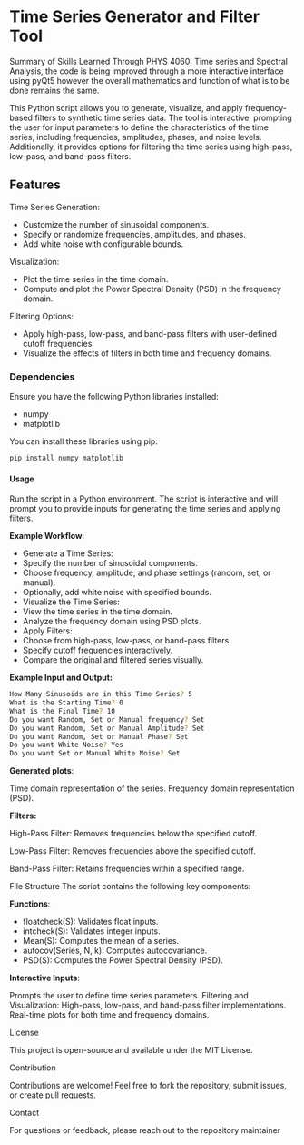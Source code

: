 # Time Series Generator and Filter Tool
Summary of Skills Learned Through PHYS 4060: Time series and Spectral Analysis, the code is being improved through a more interactive interface using pyQt5 however the overall mathematics and function of what is to be done remains the same. 

This Python script allows you to generate, visualize, and apply frequency-based filters to synthetic time series data. The tool is interactive, prompting the user for input parameters to define the characteristics of the time series, including frequencies, amplitudes, phases, and noise levels. Additionally, it provides options for filtering the time series using high-pass, low-pass, and band-pass filters.

## Features

Time Series Generation:
- Customize the number of sinusoidal components.
- Specify or randomize frequencies, amplitudes, and phases.
- Add white noise with configurable bounds.

Visualization:
- Plot the time series in the time domain.
- Compute and plot the Power Spectral Density (PSD) in the frequency domain.

Filtering Options:
- Apply high-pass, low-pass, and band-pass filters with user-defined cutoff frequencies.
- Visualize the effects of filters in both time and frequency domains.

### Dependencies

Ensure you have the following Python libraries installed:
- numpy
- matplotlib

You can install these libraries using pip:

```bash
pip install numpy matplotlib
```
#### Usage

Run the script in a Python environment. The script is interactive and will prompt you to provide inputs for generating the time series and applying filters.

**Example Workflow**:

- Generate a Time Series:
- Specify the number of sinusoidal components.
- Choose frequency, amplitude, and phase settings (random, set, or manual).
- Optionally, add white noise with specified bounds.
- Visualize the Time Series:
- View the time series in the time domain.
- Analyze the frequency domain using PSD plots.
- Apply Filters:
- Choose from high-pass, low-pass, or band-pass filters.
- Specify cutoff frequencies interactively.
- Compare the original and filtered series visually.

**Example Input and Output:**
```bash
How Many Sinusoids are in this Time Series? 5
What is the Starting Time? 0
What is the Final Time? 10
Do you want Random, Set or Manual frequency? Set
Do you want Random, Set or Manual Amplitude? Set
Do you want Random, Set or Manual Phase? Set
Do you want White Noise? Yes
Do you want Set or Manual White Noise? Set
```

**Generated plots**:

Time domain representation of the series.
Frequency domain representation (PSD).

**Filters:**

High-Pass Filter:
Removes frequencies below the specified cutoff.

Low-Pass Filter:
Removes frequencies above the specified cutoff.

Band-Pass Filter:
Retains frequencies within a specified range.

File Structure
The script contains the following key components:

**Functions**:
- floatcheck(S): Validates float inputs.
- intcheck(S): Validates integer inputs.
- Mean(S): Computes the mean of a series.
- autocov(Series, N, k): Computes autocovariance.
- PSD(S): Computes the Power Spectral Density (PSD).

**Interactive Inputs**:

Prompts the user to define time series parameters.
Filtering and Visualization:
High-pass, low-pass, and band-pass filter implementations.
Real-time plots for both time and frequency domains.

License

This project is open-source and available under the MIT License.

Contribution

Contributions are welcome! Feel free to fork the repository, submit issues, or create pull requests.

Contact

For questions or feedback, please reach out to the repository maintainer
